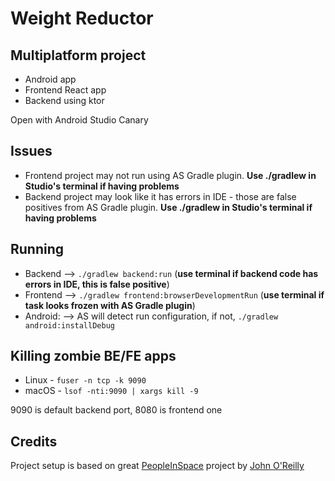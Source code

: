 # Weight Reductor
## Multiplatform project
- Android app
- Frontend React app
- Backend using ktor

Open with Android Studio Canary

## Issues
- Frontend project may not run using AS Gradle plugin. **Use ./gradlew in Studio's terminal if having problems**
- Backend project may look like it has errors in IDE - those are false positives from AS Gradle plugin. **Use ./gradlew in Studio's terminal if having problems**

## Running
- Backend  -->   `./gradlew backend:run` (**use terminal if backend code has errors in IDE, this is false positive**)
- Frontend -->   `./gradlew frontend:browserDevelopmentRun` (**use terminal if task looks frozen with AS Gradle plugin**)
- Android: -->   AS will detect run configuration, if not, `./gradlew android:installDebug`

## Killing zombie BE/FE apps
- Linux - `fuser -n tcp -k 9090`
- macOS - `lsof -nti:9090 | xargs kill -9`

9090 is default backend port, 8080 is frontend one

## Credits
Project setup is based on great [PeopleInSpace](https://github.com/joreilly/PeopleInSpace) project by [John O'Reilly](https://github.com/joreilly)